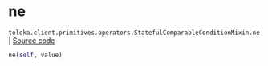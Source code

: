 # ne
`toloka.client.primitives.operators.StatefulComparableConditionMixin.ne` | [Source code](https://github.com/Toloka/toloka-kit/blob/v1.2.0.post1/src/client/primitives/operators.py#L200)

```python
ne(self, value)
```

